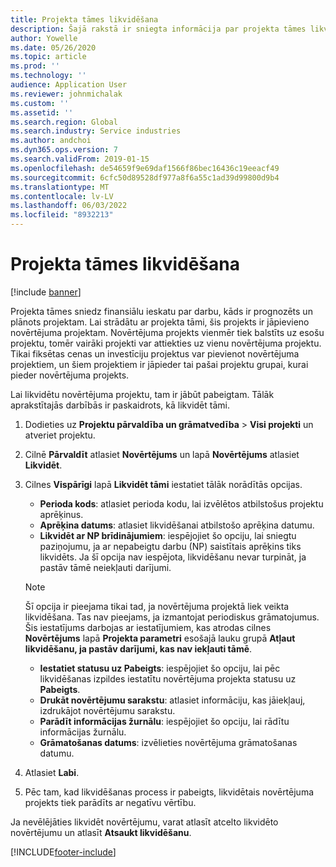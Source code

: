 ```yaml
---
title: Projekta tāmes likvidēšana
description: Šajā rakstā ir sniegta informācija par projekta tāmes likvidēšanu pēc tā pabeigšanas.
author: Yowelle
ms.date: 05/26/2020
ms.topic: article
ms.prod: ''
ms.technology: ''
audience: Application User
ms.reviewer: johnmichalak
ms.custom: ''
ms.assetid: ''
ms.search.region: Global
ms.search.industry: Service industries
ms.author: andchoi
ms.dyn365.ops.version: 7
ms.search.validFrom: 2019-01-15
ms.openlocfilehash: de54659f9e69daf1566f86bec16436c19eeacf49
ms.sourcegitcommit: 6cfc50d89528df977a8f6a55c1ad39d99800d9b4
ms.translationtype: MT
ms.contentlocale: lv-LV
ms.lasthandoff: 06/03/2022
ms.locfileid: "8932213"
---
```

# <a name="eliminate-a-project-estimate"></a>Projekta tāmes likvidēšana

[!include [banner](../includes/banner.md)]

Projekta tāmes sniedz finansiālu ieskatu par darbu, kāds ir prognozēts un plānots projektam. Lai strādātu ar projekta tāmi, šis projekts ir jāpievieno novērtējuma projektam. Novērtējuma projekts vienmēr tiek balstīts uz esošu projektu, tomēr vairāki projekti var attiekties uz vienu novērtējuma projektu. Tikai fiksētas cenas un investīciju projektus var pievienot novērtējuma projektiem, un šiem projektiem ir jāpieder tai pašai projektu grupai, kurai pieder novērtējuma projekts.

Lai likvidētu novērtējuma projektu, tam ir jābūt pabeigtam. Tālāk aprakstītajās darbībās ir paskaidrots, kā likvidēt tāmi.

1. Dodieties uz **Projektu pārvaldība un grāmatvedība** > **Visi projekti** un atveriet projektu. 
2. Cilnē **Pārvaldīt** atlasiet **Novērtējums** un lapā **Novērtējums** atlasiet **Likvidēt**.
3. Cilnes **Vispārīgi** lapā **Likvidēt tāmi** iestatiet tālāk norādītās opcijas.

   - **Perioda kods**: atlasiet perioda kodu, lai izvēlētos atbilstošus projektu aprēķinus. 
   - **Aprēķina datums**: atlasiet likvidēšanai atbilstošo aprēķina datumu.
   - **Likvidēt ar NP brīdinājumiem**: iespējojiet šo opciju, lai sniegtu paziņojumu, ja ar nepabeigtu darbu (NP) saistītais aprēķins tiks likvidēts. Ja šī opcija nav iespējota, likvidēšanu nevar turpināt, ja pastāv tāmē neiekļauti darījumi. 
   > [!NOTE]
   > Šī opcija ir pieejama tikai tad, ja novērtējuma projektā liek veikta likvidēšana. Tas nav pieejams, ja izmantojat periodiskus grāmatojumus. Šis iestatījums darbojas ar iestatījumiem, kas atrodas cilnes **Novērtējums** lapā **Projekta parametri** esošajā lauku grupā **Atļaut likvidēšanu, ja pastāv darījumi, kas nav iekļauti tāmē**.
   - **Iestatiet statusu uz Pabeigts**: iespējojiet šo opciju, lai pēc likvidēšanas izpildes iestatītu novērtējuma projekta statusu uz **Pabeigts**.
   - **Drukāt novērtējumu sarakstu**: atlasiet informāciju, kas jāiekļauj, izdrukājot novērtējumu sarakstu.
   - **Parādīt informācijas žurnālu**: iespējojiet šo opciju, lai rādītu informācijas žurnālu.
   - **Grāmatošanas datums**: izvēlieties novērtējuma grāmatošanas datumu.

4.  Atlasiet **Labi**.
5. Pēc tam, kad likvidēšanas process ir pabeigts, likvidētais novērtējuma projekts tiek parādīts ar negatīvu vērtību. 

Ja nevēlējāties likvidēt novērtējumu, varat atlasīt atcelto likvidēto novērtējumu un atlasīt **Atsaukt likvidēšanu**.   


[!INCLUDE[footer-include](../includes/footer-banner.md)]